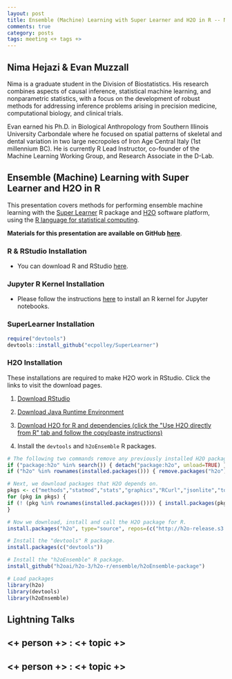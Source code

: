 ```yaml
---
layout: post
title: Ensemble (Machine) Learning with Super Learner and H2O in R -- Nima Hejazi and Evan Muzzall
comments: true
category: posts
tags: meeting <+ tags +>
---
```


## Nima Hejazi & Evan Muzzall

Nima is a graduate student in the Division of Biostatistics. His research
combines aspects of causal inference, statistical machine learning, and
nonparametric statistics, with a focus on the development of robust methods for
addressing inference problems arising in precision medicine, computational
biology, and clinical trials.

Evan earned his Ph.D. in Biological Anthropology from Southern Illinois
University Carbondale where he focused on spatial patterns of skeletal and
dental variation in two large necropoles of Iron Age Central Italy (1st
millennium BC). He is currently R Lead Instructor, co-founder of the Machine Learning Working Group, and Research Associate in the D-Lab.

## Ensemble (Machine) Learning with Super Learner and H2O in R

This presentation covers methods for performing ensemble machine learning with the [Super
Learner](https://cran.r-project.org/web/packages/SuperLearner/index.html) R
package and [H2O](http://www.h2o.ai) software platform, using the [R language
for statistical computing](https://www.r-project.org).

__Materials for this presentation are available on GitHub
[here](https://github.com/nhejazi/talk-h2oSL-THW-2016)__.

### R & RStudio Installation
* You can download R and RStudio
  [here](https://www.rstudio.com/products/rstudio/download/).

### Jupyter R Kernel Installation
* Please follow the instructions
   [here](https://irkernel.github.io/installation/) to install an R kernel for
   Jupyter notebooks.

### SuperLearner Installation
```r
require("devtools")
devtools::install_github("ecpolley/SuperLearner")
```

### H2O Installation
These installations are required to make H2O work in RStudio. Click the links
to visit the download pages.

1. [Download RStudio](https://www.rstudio.com/products/rstudio/download/)

2. [Download Java Runtime
    Environment](http://www.oracle.com/technetwork/java/javase/downloads/jre8-downloads-2133155.html)

3. [Download H2O for R and dependencies (click the "Use H2O directly from R"
    tab and follow the copy/paste   instructions)](http://h2o-release.s3.amazonaws.com/h2o/rel-turing/10/index.html)

4. Install the `devtools` and `h2oEnsemble` R packages.

```r
# The following two commands remove any previously installed H2O packages for R.
if ("package:h2o" %in% search()) { detach("package:h2o", unload=TRUE) }
if ("h2o" %in% rownames(installed.packages())) { remove.packages("h2o") }

# Next, we download packages that H2O depends on.
pkgs <- c("methods","statmod","stats","graphics","RCurl","jsonlite","tools","utils")
for (pkg in pkgs) {
if (! (pkg %in% rownames(installed.packages()))) { install.packages(pkg, repos = "http://cran.rstudio.com/") }
}

# Now we download, install and call the H2O package for R.
install.packages("h2o", type="source", repos=(c("http://h2o-release.s3.amazonaws.com/h2o/rel-turing/10/R")))

# Install the "devtools" R package.
install.packages(c("devtools"))

# Install the "h2oEnsemble" R package.
install_github("h2oai/h2o-3/h2o-r/ensemble/h2oEnsemble-package")

# Load packages
library(h2o)
library(devtools)
library(h2oEnsemble)
```

## Lightning Talks

## <+ person +> : <+ topic +>

## <+ person +> : <+ topic +>
